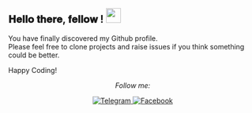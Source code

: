 <h2> 𝐇𝐞𝐥𝐥𝐨 𝐭𝐡𝐞𝐫𝐞, 𝐟𝐞𝐥𝐥𝐨𝐰 <Veasna3d/>! <img src="https://github.com/Veasna3d/Veasna3d/blob/master/gifs/Hi.gif" width="30px"></h2>


You have finally discovered my Github profile. <br>
Please feel free to clone projects and raise issues if you think something could be better.

Happy Coding! 

<div align="center">
  
<i>Follow me:</i><br>

<a href="https://t.me/pen_veasna" target="_blank">
  <img src="https://img.shields.io/badge/Telegram-%2326A5E4.svg?&style=flat-square&logo=telegram&logoColor=white" alt="Telegram">
</a>
<a href="https://www.facebook.com/VeasnaPEN222" target="_blank">
  <img src="https://img.shields.io/badge/Facebook-%231877F2.svg?&style=flat-square&logo=facebook&logoColor=white" alt="Facebook">
</a>

</div>
